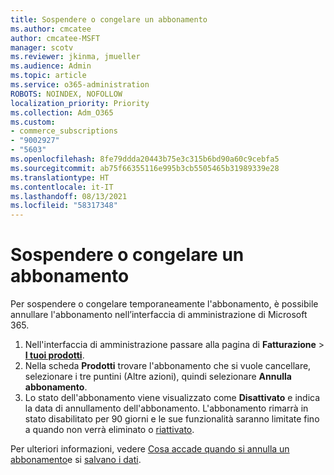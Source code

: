 ```yaml
---
title: Sospendere o congelare un abbonamento
ms.author: cmcatee
author: cmcatee-MSFT
manager: scotv
ms.reviewer: jkinma, jmueller
ms.audience: Admin
ms.topic: article
ms.service: o365-administration
ROBOTS: NOINDEX, NOFOLLOW
localization_priority: Priority
ms.collection: Adm_O365
ms.custom:
- commerce_subscriptions
- "9002927"
- "5603"
ms.openlocfilehash: 8fe79ddda20443b75e3c315b6bd90a60c9cebfa5
ms.sourcegitcommit: ab75f66355116e995b3cb5505465b31989339e28
ms.translationtype: HT
ms.contentlocale: it-IT
ms.lasthandoff: 08/13/2021
ms.locfileid: "58317348"
---
```

# <a name="suspend-or-pause-a-subscription"></a>Sospendere o congelare un abbonamento

Per sospendere o congelare temporaneamente l'abbonamento, è possibile annullare l'abbonamento nell’interfaccia di amministrazione di Microsoft 365.

1. Nell'interfaccia di amministrazione passare alla pagina di **Fatturazione** > **[I tuoi prodotti](https://go.microsoft.com/fwlink/p/?linkid=842054)**.
2. Nella scheda **Prodotti** trovare l'abbonamento che si vuole cancellare, selezionare i tre puntini (Altre azioni), quindi selezionare **Annulla abbonamento**.
3. Lo stato dell'abbonamento viene visualizzato come **Disattivato** e indica la data di annullamento dell'abbonamento. L'abbonamento rimarrà in stato disabilitato per 90 giorni e le sue funzionalità saranno limitate fino a quando non verrà eliminato o [riattivato](https://docs.microsoft.com/microsoft-365/commerce/subscriptions/reactivate-your-subscription).

Per ulteriori informazioni, vedere [Cosa accade quando si annulla un abbonamento](https://docs.microsoft.com/microsoft-365/commerce/subscriptions/cancel-your-subscription#what-happens-when-you-cancel-a-subscription)e si [salvano i dati](https://docs.microsoft.com/microsoft-365/commerce/subscriptions/cancel-your-subscription#save-your-data).
